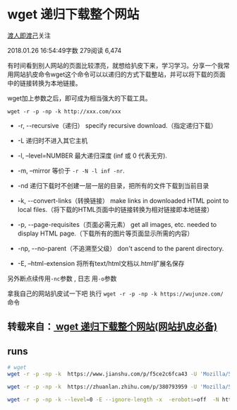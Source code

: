 # wget 递归下载整个网站

[渡人即渡己](https://www.jianshu.com/u/1463f972c028)关注

2018.01.26 16:54:49字数 279阅读 6,474

有时间看到别人网站的页面比较漂亮，就想给扒皮下来，学习学习。分享一个我常用网站扒皮命令wget这个命令可以以递归的方式下载整站，并可以将下载的页面中的链接转换为本地链接。

wget加上参数之后，即可成为相当强大的下载工具。

```
wget -r -p -np -k http://xxx.com/xxx
```

- -r, --recursive（递归） specify recursive download.（指定递归下载）
- -L 递归时不进入其它主机
- -l, –level=NUMBER 最大递归深度 (inf 或 0 代表无穷).
- -m, –mirror 等价于 `-r -N -l inf -nr`.
- -nd 递归下载时不创建一层一层的目录，把所有的文件下载到当前目录
- -k, --convert-links（转换链接） make links in downloaded HTML point to local files.（将下载的HTML页面中的链接转换为相对链接即本地链接）
- -p, --page-requisites（页面必需元素） get all images, etc. needed to display HTML page.（下载所有的图片等页面显示所需的内容）
- -np, --no-parent（不追溯至父级） don't ascend to the parent directory.

- -E, –html-extension 将所有text/html文档以.html扩展名保存


另外断点续传用`-nc`参数 , 日志 用`-o`参数

拿我自己的网站扒皮试一下吧
执行 `wget -r -p -np -k https://wujunze.com/` 命令

## 转载来自：[ wget 递归下载整个网站(网站扒皮必备)](https%3A%2F%2Fwujunze.com%2Flinux_wget.jsp)

## runs

``` bash
# wget
wget -r -p -np -k  https://www.jianshu.com/p/f5ce2c6fca43 -U 'Mozilla/5.0 (X11; Linux x86_64; rv:30.0) Gecko/20100101 Firefox/30.0'

wget -r -p -np -k  https://zhuanlan.zhihu.com/p/380793959 -U 'Mozilla/5.0 (X11; Linux x86_64; rv:30.0) Gecko/20100101 Firefox/30.0'

wget -r -p -np -k --level=0 -E --ignore-length -x  -erobots=off  -N https://zhuanlan.zhihu.com/p/380793959 -U 'Mozilla/5.0 (X11; Linux x86_64; rv:30.0) Gecko/20100101 Firefox/30.0'
```


